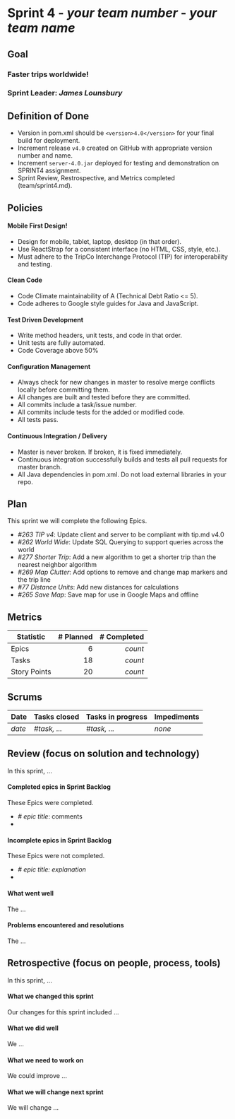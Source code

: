 # Sprint 4 - *your team number* - *your team name*

## Goal

### Faster trips worldwide!
### Sprint Leader: *James Lounsbury*

## Definition of Done

* Version in pom.xml should be `<version>4.0</version>` for your final build for deployment.
* Increment release `v4.0` created on GitHub with appropriate version number and name.
* Increment `server-4.0.jar` deployed for testing and demonstration on SPRINT4 assignment.
* Sprint Review, Restrospective, and Metrics completed (team/sprint4.md).

## Policies

#### Mobile First Design!
* Design for mobile, tablet, laptop, desktop (in that order).
* Use ReactStrap for a consistent interface (no HTML, CSS, style, etc.).
* Must adhere to the TripCo Interchange Protocol (TIP) for interoperability and testing.
#### Clean Code
* Code Climate maintainability of A (Technical Debt Ratio <= 5).
* Code adheres to Google style guides for Java and JavaScript.
#### Test Driven Development
* Write method headers, unit tests, and code in that order.
* Unit tests are fully automated.
* Code Coverage above 50%
#### Configuration Management
* Always check for new changes in master to resolve merge conflicts locally before committing them.
* All changes are built and tested before they are committed.
* All commits include a task/issue number.
* All commits include tests for the added or modified code.
* All tests pass.
#### Continuous Integration / Delivery 
* Master is never broken.  If broken, it is fixed immediately.
* Continuous integration successfully builds and tests all pull requests for master branch.
* All Java dependencies in pom.xml.  Do not load external libraries in your repo. 


## Plan

This sprint we will complete the following Epics.

* *#263 TIP v4*: Update client and server to be compliant with tip.md v4.0
* *#262 World Wide*: Update SQL Querying to support queries across the world
* *#277 Shorter Trip*: Add a new algorithm to get a shorter trip than the nearest neighbor algorithm
* *#269 Map Clutter*: Add options to remove and change map markers and the trip line
* *#77 Distance Units*: Add new distances for calculations
* *#265 Save Map*: Save map for use in Google Maps and offline


## Metrics

| Statistic | # Planned | # Completed |
| --- | ---: | ---: |
| Epics | 6 | *count* |
| Tasks |  18   | *count* | 
| Story Points |  20  | *count* | 


## Scrums

| Date | Tasks closed  | Tasks in progress | Impediments |
| :--- | :--- | :--- | :--- |
| *date* | *#task, ...* | *#task, ...* | *none* | 


## Review (focus on solution and technology)

In this sprint, ...

#### Completed epics in Sprint Backlog 

These Epics were completed.

* *# epic title*: comments
* 

#### Incomplete epics in Sprint Backlog 

These Epics were not completed.

* *# epic title: explanation*
*

#### What went well

The ...


#### Problems encountered and resolutions

The ...


## Retrospective (focus on people, process, tools)

In this sprint, ...

#### What we changed this sprint

Our changes for this sprint included ...

#### What we did well

We ...

#### What we need to work on

We could improve ...

#### What we will change next sprint 

We will change ...